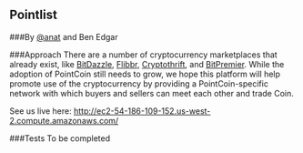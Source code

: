 ## Pointlist
###By [@anat](https://twitter.com/anat_gilboa) and Ben Edgar

###Approach
There are a number of cryptocurrency marketplaces that already exist, like [BitDazzle](https://bitdazzle.com),
 [Flibbr](http://www.flibbr.com), [Cryptothrift](https://cryptothrift.com), and [BitPremier](https://www.bitpremier.com).
 While the adoption of PointCoin still needs to grow, we hope this platform will help promote use of the
 cryptocurrency by providing a PointCoin-specific network with which buyers and sellers can meet each other and trade Coin.

 See us live here: http://ec2-54-186-109-152.us-west-2.compute.amazonaws.com/

###Tests
To be completed


